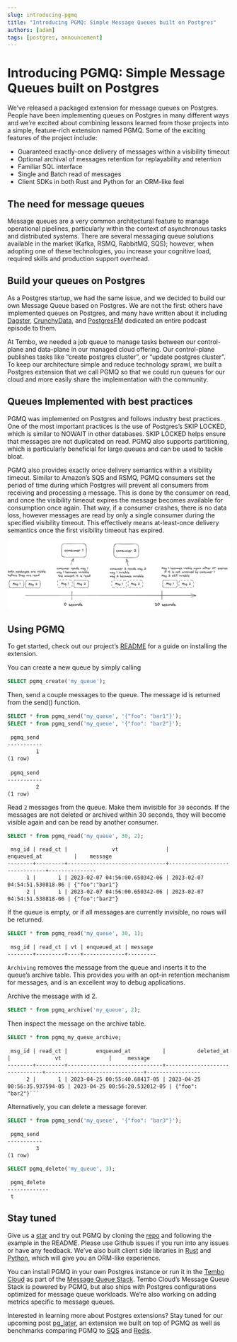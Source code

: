 ```yaml
---
slug: introducing-pgmq
title: "Introducing PGMQ: Simple Message Queues built on Postgres"
authors: [adam]
tags: [postgres, announcement]
---
```


# Introducing PGMQ: Simple Message Queues built on Postgres

We’ve released a packaged extension for message queues on Postgres. People have been implementing queues on Postgres in many different ways and we’re excited about combining lessons learned from those projects into a simple, feature-rich extension named PGMQ. Some of the exciting features of the project include:

* Guaranteed exactly-once delivery of messages within a visibility timeout
* Optional archival of messages retention for replayability and retention
* Familiar SQL interface
* Single and Batch read of messages
* Client SDKs in both Rust and Python for an ORM-like feel

## The need for message queues

Message queues are a very common architectural feature to manage operational pipelines, particularly within the context of asynchronous tasks and distributed systems. There are several messaging queue solutions available in the market (Kafka, RSMQ, RabbitMQ, SQS); however, when adopting one of these technologies, you increase your cognitive load, required skills and production support overhead.

## Build your queues on Postgres

As a Postgres startup, we had the same issue, and we decided to build our own Message Queue based on Postgres. We are not the first: others have implemented queues on Postgres, and many have written about it including [Dagster](https://dagster.io/blog/skip-kafka-use-postgres-message-queue), [CrunchyData](https://www.crunchydata.com/blog/message-queuing-using-native-postgresql), and [PostgresFM](https://postgres.fm/episodes/queues-in-postgres) dedicated an entire podcast episode to them.

At Tembo, we needed a job queue to manage tasks between our control-plane and data-plane in our managed cloud offering. Our control-plane publishes tasks like “create postgres cluster”, or “update postgres cluster”. To keep our architecture simple and reduce technology sprawl, we built a Postgres extension that we call PGMQ so that we could run queues for our cloud and more easily share the implementation with the community.

## Queues Implemented with best practices

PGMQ was implemented on Postgres and follows industry best practices. One of the most important practices is the use of Postgres’s SKIP LOCKED, which is similar to NOWAIT in other databases. SKIP LOCKED helps ensure that messages are not duplicated on read. PGMQ also supports partitioning, which is particularly beneficial for large queues and can be used to tackle bloat.

PGMQ also provides exactly once delivery semantics within a visibility timeout. Similar to Amazon’s SQS and RSMQ, PGMQ consumers set the period of time during which Postgres will prevent all consumers from receiving and processing a message. This is done by the consumer on read, and once the visibility timeout expires the message becomes available for consumption once again. That way, if a consumer crashes, there is no data loss, however messages are read by only a single consumer during the specified visibility timeout. This effectively means at-least-once delivery semantics once the first visibility timeout has expired.

![vt](vt.png "VisibilityTimeout")

## Using PGMQ

To get started, check out our project’s [README](https://github.com/tembo-io/pgmq/blob/main/README.md#installation) for a guide on installing the extension.

You can create a new queue by simply calling

```sql
SELECT pgmq_create('my_queue');
```

Then, send a couple messages to the queue. The message id is returned from the send() function.

```sql
SELECT * from pgmq_send('my_queue', '{"foo": "bar1"}');
SELECT * from pgmq_send('my_queue', '{"foo": "bar2"}');
```

```text
 pgmq_send
-----------
         1
(1 row)

 pgmq_send
-----------
         2
(1 row)
```

Read `2` messages from the queue. Make them invisible for `30` seconds. If the messages are not deleted or archived within 30 seconds, they will become visible again and can be read by another consumer.

```sql
SELECT * from pgmq_read('my_queue', 30, 2);
```

```text
 msg_id | read_ct |              vt               |          enqueued_at          |    message
--------+---------+-------------------------------+-------------------------------+---------------
      1 |       1 | 2023-02-07 04:56:00.650342-06 | 2023-02-07 04:54:51.530818-06 | {"foo":"bar1"}
      2 |       1 | 2023-02-07 04:56:00.650342-06 | 2023-02-07 04:54:51.530818-06 | {"foo":"bar2"}
```

If the queue is empty, or if all messages are currently invisible, no rows will be returned.

```sql
SELECT * from pgmq_read('my_queue', 30, 1);
```

```text
 msg_id | read_ct | vt | enqueued_at | message
--------+---------+----+-------------+---------
```

`Archiving` removes the message from the queue and inserts it to the queue’s archive table. This provides you with an opt-in retention mechanism for messages, and is an excellent way to debug applications.

Archive the message with id 2.

```sql
SELECT * from pgmq_archive('my_queue', 2);
```

Then inspect the message on the archive table.

```sql
SELECT * from pgmq_my_queue_archive;
```

```text
 msg_id | read_ct |         enqueued_at          |          deleted_at           |              vt               |     message     
--------+---------+------------------------------+-------------------------------+-------------------------------+-----------------
      2 |       1 | 2023-04-25 00:55:40.68417-05 | 2023-04-25 00:56:35.937594-05 | 2023-04-25 00:56:20.532012-05 | {"foo": "bar2"}```
```

Alternatively, you can delete a message forever.

```sql
SELECT * from pgmq_send('my_queue', '{"foo": "bar3"}');
```

```text
 pgmq_send
-----------
         3
(1 row)
```

```sql
SELECT pgmq_delete('my_queue', 3);
```

```text
 pgmq_delete
-------------
 t
 ```

## Stay tuned

Give us a [star](https://github.com/tembo-io/pgmq) and try out PGMQ by cloning the [repo](https://github.com/tembo-io/pgmq) and following the example in the README. Please use Github issues if you run into any issues or have any feedback. We’ve also built client side libraries in [Rust](https://github.com/tembo-io/pgmq/tree/main/core) and [Python](https://github.com/tembo-io/pgmq/tree/main/tembo-pgmq-python), which will give you an ORM-like experience.

You can install PGMQ in your own Postgres instance or run it in the [Tembo Cloud](https://tembo.io/) as part of the [Message Queue Stack](https://tembo.io/docs/stacks/message-queue). Tembo Cloud’s Message Queue Stack is powered by PGMQ, but also ships with Postgres configurations optimized for message queue workloads. We’re also working on adding metrics specific to message queues.

Interested in learning more about Postgres extensions? Stay tuned for our upcoming post [pg_later](https://github.com/tembo-io/pg_later), an extension we built on top of PGMQ as well as benchmarks comparing PGMQ to [SQS](https://aws.amazon.com/sqs/) and [Redis](https://redis.com/).
